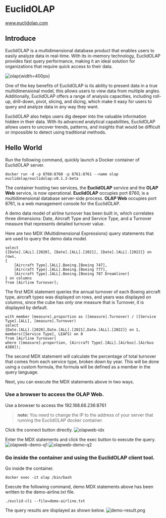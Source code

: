 # EuclidOLAP

www.euclidolap.com



## Introduce

EuclidOLAP is a multidimensional database product that enables users to easily analyze data in real-time. With its in-memory technology, EuclidOLAP provides fast query performance, making it an ideal solution for organizations that require quick access to their data.

![olap](https://euclidolap-presentations.oss-us-west-1.aliyuncs.com/img/olap.png){width=400px}

One of the key benefits of EuclidOLAP is its ability to present data in a true multidimensional model, this allows users to view data from multiple angles. Additionally, EuclidOLAP offers a range of analysis capacities, including roll-up, drill-down, pivot, slicing, and dicing, which make it easy for users to query and analyze data in any way they want.

EuclidOLAP also helps users dig deeper into the valuable information hidden in their data. With its advanced analytical capabilities, EuclidOLAP allows users to uncover trends, patterns, and insights that would be difficult or impossible to detect using traditional methods.



## Hello World

Run the following command, quickly launch a Docker container of EuclidOLAP server.
```
docker run -d -p 8760:8760 -p 8761:8761 --name olap euclidolap/euclidolap:v0.1.3-beta
```

The container hosting two services, the **EuclidOLAP** service and the **OLAP Web** service, is now operational.
**EuclidOLAP** occupies port 8760, is a multidimensional database server-side process.
**OLAP Web** occupies port 8761, is a web management console for the EuclidOLAP.

A demo data model of airline turnover has been built in, which correlates three dimensions: Date, Aircraft Type and Service Type, and a Turnover measure that represents detailed turnover value.

Here are two MDX (Multidimensional Expressions) query statements that are used to query the demo data model.

```
select
{[Date].[ALL].[2020], [Date].[ALL].[2021], [Date].[ALL].[2022]} on rows,
{
    [Aircraft Type].[ALL].Boeing.[Boeing 747], 
    [Aircraft Type].[ALL].Boeing.[Boeing 777], 
    [Aircraft Type].[ALL].Boeing.[Boeing 787 Dreamliner]
} on columns
from [Airline Turnover];
```
The first MDX statement queries the annual turnover of each Boeing aircraft type, aircraft types was displayed on rows, and years was displayed on columns, since the cube has only one measure that is Turnover, it is displayed by default.



```
with member [measure].proportion as ([measure].Turnover) / ([Service Type].[ALL], [measure].Turnover)
select
{Date.[ALL].[2020],Date.[ALL].[2021],Date.[ALL].[2022]} on 1,
members([Service Type], LEAFS) on 0
from [Airline Turnover]
where ([measure].proportion, [Aircraft Type].[ALL].[Airbus].[Airbus A380]);
```
The second MDX statement will calculate the percentage of total turnover that comes from each service type, broken down by year. This will be done using a custom formula, the formula will be defined as a member in the query language.


Next, you can execute the MDX statements above in two ways.

### Use a browser to access the OLAP Web.
Use a browser to access the 192.168.66.236:8761

> **note:** You need to change the IP to the address of your server that running the EuclidOLAP docker container.



Click the connect button directly.
![olapweb-idx](https://euclidolap-presentations.oss-us-west-1.aliyuncs.com/github-readme/olapweb-idx.png)



Enter the MDX statements and click the exec button to execute the query.
![olapweb-demo-q1](https://euclidolap-presentations.oss-us-west-1.aliyuncs.com/github-readme/olapweb-demo-q1.png)
![olapweb-demo-q2](https://euclidolap-presentations.oss-us-west-1.aliyuncs.com/github-readme/olapweb-demo-q2.png)



### Go inside the container and using the EuclidOLAP client tool.

Go inside the container.
```
docker exec -it olap /bin/bash
```



Execute the following command, demo MDX statements above has been written to the demo-airline.txt file.

```
./euclid-cli --file=demo-airline.txt
```

The query results are displayed as shown below.
![demo-result.png](https://euclidolap-presentations.oss-us-west-1.aliyuncs.com/github-readme/demo-result.png)
